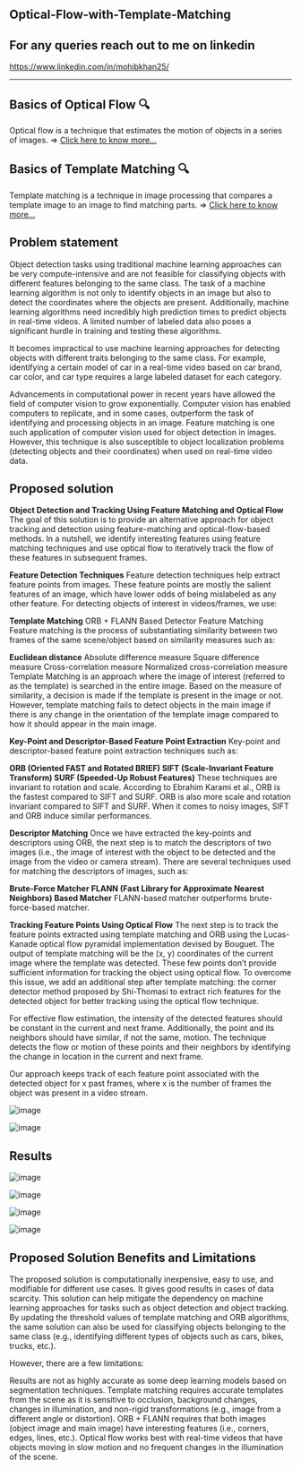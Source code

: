 ## Optical-Flow-with-Template-Matching

## For any queries reach out to me on linkedin
<a href="https://www.linkedin.com/in/mohibkhan25/">  https://www.linkedin.com/in/mohibkhan25/ </a>

---

## Basics of Optical Flow 🔍 

Optical flow is a technique that estimates the motion of objects in a series of images. => <a href="https://nanonets.com/blog/optical-flow/">  Click here to know more... </a>


## Basics of Template Matching 🔍

Template matching is a technique in image processing that compares a template image to an image to find matching parts. => <a href="https://medium.com/analytics-vidhya/image-processing-template-matching-aac0c1cbe2c0">  Click here to know more... </a>

## Problem statement
Object detection tasks using traditional machine learning approaches can be very compute-intensive and are not feasible for classifying objects with different features belonging to the same class. The task of a machine learning algorithm is not only to identify objects in an image but also to detect the coordinates where the objects are present. Additionally, machine learning algorithms need incredibly high prediction times to predict objects in real-time videos. A limited number of labeled data also poses a significant hurdle in training and testing these algorithms.

It becomes impractical to use machine learning approaches for detecting objects with different traits belonging to the same class. For example, identifying a certain model of car in a real-time video based on car brand, car color, and car type requires a large labeled dataset for each category.

Advancements in computational power in recent years have allowed the field of computer vision to grow exponentially. Computer vision has enabled computers to replicate, and in some cases, outperform the task of identifying and processing objects in an image. Feature matching is one such application of computer vision used for object detection in images. However, this technique is also susceptible to object localization problems (detecting objects and their coordinates) when used on real-time video data.

## Proposed solution

**Object Detection and Tracking Using Feature Matching and Optical Flow**
The goal of this solution is to provide an alternative approach for object tracking and detection using feature-matching and optical-flow-based methods. In a nutshell, we identify interesting features using feature matching techniques and use optical flow to iteratively track the flow of these features in subsequent frames.

**Feature Detection Techniques**
Feature detection techniques help extract feature points from images. These feature points are mostly the salient features of an image, which have lower odds of being mislabeled as any other feature. For detecting objects of interest in videos/frames, we use:

**Template Matching**
ORB + FLANN Based Detector
Feature Matching
Feature matching is the process of substantiating similarity between two frames of the same scene/object based on similarity measures such as:

**Euclidean distance**
Absolute difference measure
Square difference measure
Cross-correlation measure
Normalized cross-correlation measure
Template Matching is an approach where the image of interest (referred to as the template) is searched in the entire image. Based on the measure of similarity, a decision is made if the template is present in the image or not. However, template matching fails to detect objects in the main image if there is any change in the orientation of the template image compared to how it should appear in the main image.

**Key-Point and Descriptor-Based Feature Point Extraction**
Key-point and descriptor-based feature point extraction techniques such as:

**ORB (Oriented FAST and Rotated BRIEF)
SIFT (Scale-Invariant Feature Transform)
SURF (Speeded-Up Robust Features)**
These techniques are invariant to rotation and scale. According to Ebrahim Karami et al., ORB is the fastest compared to SIFT and SURF. ORB is also more scale and rotation invariant compared to SIFT and SURF. When it comes to noisy images, SIFT and ORB induce similar performances.

**Descriptor Matching**
Once we have extracted the key-points and descriptors using ORB, the next step is to match the descriptors of two images (i.e., the image of interest with the object to be detected and the image from the video or camera stream). There are several techniques used for matching the descriptors of images, such as:

**Brute-Force Matcher**
**FLANN (Fast Library for Approximate Nearest Neighbors) Based Matcher**
FLANN-based matcher outperforms brute-force-based matcher.

**Tracking Feature Points Using Optical Flow**
The next step is to track the feature points extracted using template matching and ORB using the Lucas-Kanade optical flow pyramidal implementation devised by Bouguet. The output of template matching will be the (x, y) coordinates of the current image where the template was detected. These few points don’t provide sufficient information for tracking the object using optical flow. To overcome this issue, we add an additional step after template matching: the corner detector method proposed by Shi-Thomasi to extract rich features for the detected object for better tracking using the optical flow technique.

For effective flow estimation, the intensity of the detected features should be constant in the current and next frame. Additionally, the point and its neighbors should have similar, if not the same, motion. The technique detects the flow or motion of these points and their neighbors by identifying the change in location in the current and next frame.

Our approach keeps track of each feature point associated with the detected object for x past frames, where x is the number of frames the object was present in a video stream.

![image](https://github.com/user-attachments/assets/6d908c6f-a1df-40c9-b839-3c4afba53aaf)


![image](https://github.com/user-attachments/assets/189da953-8c02-4d3e-93cb-a54af390f7bb)


## Results

![image](https://github.com/user-attachments/assets/7e61c5a2-096e-4ab0-a4f4-5127f7b8b774)

![image](https://github.com/user-attachments/assets/6a858343-9ba6-4c36-9ce7-af512e2e5d65)

![image](https://github.com/user-attachments/assets/fd8bf885-6bb7-4794-af10-9187efc50857)

![image](https://github.com/user-attachments/assets/b61e3611-522e-401e-b755-3159a0852f9a)

## Proposed Solution Benefits and Limitations

The proposed solution is computationally inexpensive, easy to use, and modifiable for different use cases. It gives good results in cases of data scarcity. This solution can help mitigate the dependency on machine learning approaches for tasks such as object detection and object tracking. By updating the threshold values of template matching and ORB algorithms, the same solution can also be used for classifying objects belonging to the same class (e.g., identifying different types of objects such as cars, bikes, trucks, etc.).

However, there are a few limitations:

Results are not as highly accurate as some deep learning models based on segmentation techniques.
Template matching requires accurate templates from the scene as it is sensitive to occlusion, background changes, changes in illumination, and non-rigid transformations (e.g., image from a different angle or distortion).
ORB + FLANN requires that both images (object image and main image) have interesting features (i.e., corners, edges, lines, etc.).
Optical flow works best with real-time videos that have objects moving in slow motion and no frequent changes in the illumination of the scene.
